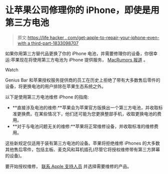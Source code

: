 # 让苹果公司修理你的 iPhone，即使是用第三方电池

> 原文:[https://life hacker . com/get-apple-to-repair-your-iphone-even-with a third-part-1833098707](https://lifehacker.com/get-apple-to-repair-your-iphone-even-with-a-third-part-1833098707)

如果你用第三方替代品更换了你的 iPhone 电池，并需要修理你的设备，你很幸运:苹果现在将使用第三方电池为 iPhone 提供服务， [MacRumors 报道](https://www.macrumors.com/2019/03/05/iphones-third-party-batteries-now-repair-eligible/) 。

Watch

Genius Bar 和苹果授权服务提供商的员工在历史上拒绝了带有大多数售后零件的设备，将更换电池的用户排除在苹果生态系统之外。

以下是使用第三方电池维修 iPhone 的指南:

*   **直接涉及电池的维修:**苹果会为苹果官方版换出一个第三方电池，并收取标准更换费。在某些情况下，他们还可能为您更换整部手机，收取更换电池的费用。
*   **对于与电池问题无关的维修:**苹果将正常维修设备，并收取标准的维修费用。

这些新规定仅适用于装有第三方电池的设备。苹果将拒绝维修 iPhones 的大多数其他售后零件，包括主板、麦克风和耳机插孔(尽管它将授权维修带有第三方屏幕的设备)。

要开始授权维修， [联系 Apple 支持人员](https://getsupport.apple.com/) 并选择需要维修的产品。